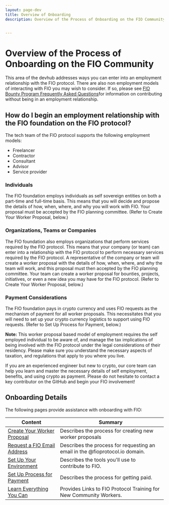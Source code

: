 ```yaml
---
layout: page-dev
title: Overview of Onboarding
description: Overview of the Process of Onboarding on the FIO Community


---
```


# Overview of the Process of Onboarding on the FIO Community

This area of the devhub addresses ways you can enter into an employment relationship with the FIO protocol. There are also non employment models of interacting with FIO you may wish to consider. If so, please see  [FIO Bounty Program Frequently Asked Questions](https://developers.fioprotocol.io/docs/contribute/bounty-faq)for information on contributing without being in an employment relationship. 

## How do I begin an employment relationship with the FIO foundation on the FIO protocol?

The tech team of the FIO protocol supports the following employment models:

* Freelancer
* Contractor
* Consultant
* Advisor
* Service provider

### Individuals
The FIO foundation employs individuals as self sovereign entities on both a part-time and full-time basis. This means that you will decide and propose the details of how, when, where, and why you will work with FIO. Your proposal must be accepted by the FIO planning committee.  (Refer to Create Your Worker Proposal, below.)

### Organizations, Teams or Companies
The FIO foundation also employs organizations that perform services required by the FIO protocol. This means that your company (or team) can enter into a relationship with the FIO protocol to perform necessary services required by the FIO protocol. A representative of the company or team will create a worker proposal with the details of how, when, where, and why the team will work, and this proposal must then accepted by the FIO planning committee. Your team can create a worker proposal for bounties, projects, initiatives, or even a new idea you may have for the FIO protocol. (Refer to Create Your Worker Proposal, below.)

### Payment Considerations
The FIO foundation pays in crypto currency and uses FIO requests as the mechanism of payment for all worker proposals. This necessitates that you will need to set up your crypto currency logistics to support using FIO requests. (Refer to Set Up Process for Payment, below.)

**Note:** This worker proposal based model of employment requires the self employed individual to be aware of, and manage the tax implications of being involved with the FIO protocol under the legal considerations of their residency. Please make sure you understand the necessary aspects of taxation, and regulations that apply to you where you live.

If you are an experienced engineer but new to crypto, our core team can help you learn and master the necessary details of self employment, benefits, and using crypto as payment. Please do not hesitate to contact a key contributor on the GitHub and begin your FIO involvement!    

## Onboarding Details
The following pages provide assistance with onboarding with FIO:

|Content|Summary|
|---|---|
|[Create Your Worker Proposal]({{site.baseurl}}/docs/contribute/onboarding-workerprop) |Describes the process for creating new worker proposals|
|[Request a FIO Email Address]({{site.baseurl}}/docs/contribute/onboarding-email)|Describes the process for requesting an email in the @fioprotocol.io domain.|
|[Set Up Your Environment]({{site.baseurl}}/docs/contribute/onboarding-tools)|Describes the tools you'll use to contribute to FIO.|
|[Set Up Process for Payment]({{site.baseurl}}/docs/contribute/onboarding-getpaid)|Describes the process for getting paid.|
|[Learn Everything You Can](https://fioprotocol.atlassian.net/wiki/spaces/FC/pages/310575668/FIO+Protocol+Training+for+New+Community+Workers)|Provides Links to FIO Protocol Training for New Community Workers.|
